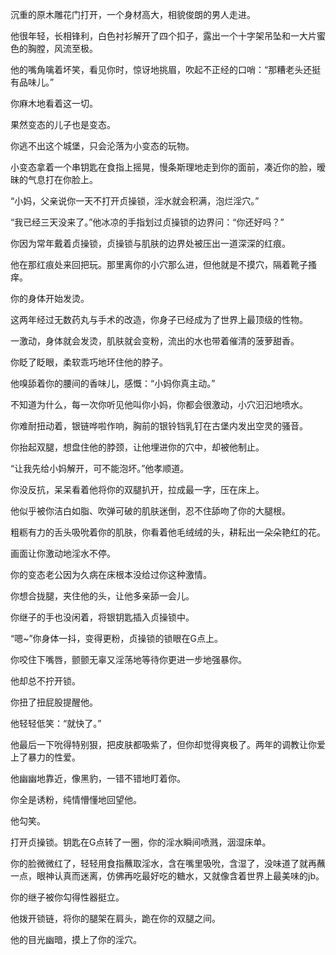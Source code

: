 
沉重的原木雕花门打开，一个身材高大，相貌俊朗的男人走进。

他很年轻，长相锋利，白色衬衫解开了四个扣子，露出一个十字架吊坠和一大片蜜色的胸膛，风流至极。

他的嘴角噙着坏笑，看见你时，惊讶地挑眉，吹起不正经的口哨：“那糟老头还挺有品味儿。”

你麻木地看着这一切。

果然变态的儿子也是变态。

你逃不出这个城堡，只会沦落为小变态的玩物。

小变态拿着一个串钥匙在食指上摇晃，慢条斯理地走到你的面前，凑近你的脸，暧昧的气息打在你脸上。

“小妈，父亲说你一天不打开贞操锁，淫水就会积满，泡烂淫穴。”

“我已经三天没来了。”他冰凉的手指划过贞操锁的边界问：“你还好吗？”

你因为常年戴着贞操锁，贞操锁与肌肤的边界处被压出一道深深的红痕。

他在那红痕处来回把玩。那里离你的小穴那么进，但他就是不摸穴，隔着靴子搔痒。

你的身体开始发烫。

这两年经过无数药丸与手术的改造，你身子已经成为了世界上最顶级的性物。

一激动，身体就会发烫，肌肤就会变粉，流出的水也带着催清的菠萝甜香。

你眨了眨眼，柔软乖巧地环住他的脖子。

他嗅舔着你的腰间的香味儿，感慨：“小妈你真主动。”

不知道为什么，每一次你听见他叫你小妈，你都会很激动，小穴汩汩地喷水。

你难耐扭动着，银链哗啦作响，胸前的银铃铛乳钉在古堡内发出空灵的骚音。

你抬起双腿，想盘住他的脖颈，让他埋进你的穴中，却被他制止。

“让我先给小妈解开，可不能泡坏。”他孝顺道。

你没反抗，呆呆看着他将你的双腿扒开，拉成最一字，压在床上。

他似乎被你洁白如脂、吹弹可破的肌肤迷倒，忍不住舔吻了你的大腿根。

粗粝有力的舌头吸吮着你的肌肤，你看着他毛绒绒的头，耕耘出一朵朵艳红的花。

画面让你激动地淫水不停。

你的变态老公因为久病在床根本没给过你这种激情。

你想合拢腿，夹住他的头，让他多亲舔一会儿。

你继子的手也没闲着，将银钥匙插入贞操锁中。

“嗯~”你身体一抖，变得更粉，贞操锁的锁眼在G点上。

你咬住下嘴唇，颤颤无辜又淫荡地等待你更进一步地强暴你。

他却总不拧开锁。

你扭了扭屁股提醒他。

他轻轻低笑：“就快了。”

他最后一下吮得特别狠，把皮肤都吸紫了，但你却觉得爽极了。两年的调教让你爱上了暴力的性爱。

他幽幽地靠近，像黑豹，一错不错地盯着你。

你全是诱粉，纯情懵懂地回望他。

他勾笑。

打开贞操锁。钥匙在G点转了一圈，你的淫水瞬间喷溅，洇湿床单。

你的脸微微红了，轻轻用食指蘸取淫水，含在嘴里吸吮，含湿了，没味道了就再蘸一点，眼神认真而迷离，仿佛再吃最好吃的糖水，又就像含着世界上最美味的jb。 

你的继子被你勾得性器挺立。

他拨开锁链，将你的腿架在肩头，跪在你的双腿之间。

他的目光幽暗，摸上了你的淫穴。
